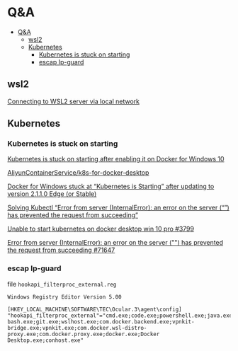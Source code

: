 # Q&A

- [Q&A](#qa)
  - [wsl2](#wsl2)
  - [Kubernetes](#kubernetes)
    - [Kubernetes is stuck on starting](#kubernetes-is-stuck-on-starting)
    - [escap Ip-guard](#escap-ip-guard)

## wsl2

[Connecting to WSL2 server via local network](https://stackoverflow.com/questions/61002681/connecting-to-wsl2-server-via-local-network)

## Kubernetes

### Kubernetes is stuck on starting

[Kubernetes is stuck on starting after enabling it on Docker for Windows 10](https://github.com/docker/for-win/issues/5442)

[AliyunContainerService/k8s-for-docker-desktop](https://github.com/AliyunContainerService/k8s-for-docker-desktop/)

[Docker for Windows stuck at “Kubernetes is Starting” after updating to version 2.1.1.0 Edge (or Stable)](https://stackoverflow.com/questions/57711639/docker-for-windows-stuck-at-kubernetes-is-starting-after-updating-to-version-2)

[Solving Kubectl “Error from server (InternalError): an error on the server (“”) has prevented the request from succeeding”](https://wesley.sh/solving-kubectl-error-from-server-internalerror-an-error-on-the-server-has-prevented-the-request-from-succeeding/)

[Unable to start kubernetes on docker desktop win 10 pro #3799](https://github.com/docker/for-win/issues/3799)

[Error from server (InternalError): an error on the server ("") has prevented the request from succeeding #71647](https://github.com/kubernetes/kubernetes/issues/71647)

### escap Ip-guard

file `hookapi_filterproc_external.reg`

    Windows Registry Editor Version 5.00

    [HKEY_LOCAL_MACHINE\SOFTWARE\TEC\Ocular.3\agent\config]
    "hookapi_filterproc_external"="cmd.exe;code.exe;powershell.exe;java.exe;wsl.exe;idea64.exe;ubuntu2004.exe;git-bash.exe;git.exe;wslhost.exe;com.docker.backend.exe;vpnkit-bridge.exe;vpnkit.exe;com.docker.wsl-distro-proxy.exe;com.docker.proxy.exe;docker.exe;Docker Desktop.exe;conhost.exe"

